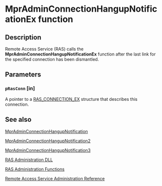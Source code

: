 # MprAdminConnectionHangupNotificationEx function

## Description

Remote Access Service (RAS) calls the
**MprAdminConnectionHangupNotificationEx** function after the last link for the specified connection has been dismantled.

## Parameters

### `pRasConn` [in]

A pointer to a
[RAS_CONNECTION_EX](https://learn.microsoft.com/windows/desktop/api/mprapi/ns-mprapi-ras_connection_ex) structure that describes this connection.

## See also

[MprAdminConnectionHangupNotification](https://learn.microsoft.com/windows/desktop/api/mprapi/nf-mprapi-mpradminconnectionhangupnotification)

[MprAdminConnectionHangupNotification2](https://learn.microsoft.com/windows/desktop/api/mprapi/nf-mprapi-mpradminconnectionhangupnotification2)

[MprAdminConnectionHangupNotification3](https://learn.microsoft.com/windows/desktop/api/mprapi/nf-mprapi-mpradminconnectionhangupnotification3)

[RAS Administration DLL](https://learn.microsoft.com/windows/desktop/RRAS/ras-administration-dll)

[RAS Administration Functions](https://learn.microsoft.com/windows/desktop/RRAS/ras-administration-functions)

[Remote Access Service Administration Reference](https://learn.microsoft.com/windows/desktop/RRAS/remote-access-service-administration-reference)